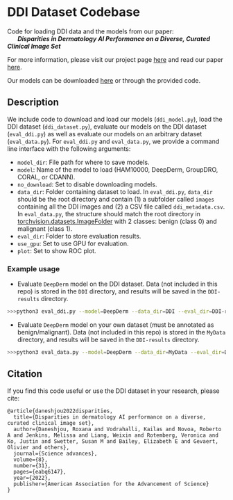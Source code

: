 # DDI Dataset Codebase
Code for loading DDI data and the models from our paper:<br>&nbsp;&nbsp;&nbsp;&nbsp;&nbsp;&nbsp;***Disparities in Dermatology AI Performance on a Diverse, Curated Clinical Image Set***

For more information, please visit our project page [here](https://ddi-dataset.github.io/) and read our paper [here](https://www.science.org/doi/full/10.1126/sciadv.abq6147).

Our models can be downloaded [here](https://drive.google.com/drive/folders/1oQ53WH_Tp6rcLZjRp_-UBOQcMl-b1kkP) or through the provided code.


## Description 
We include code to download and load our models (`ddi_model.py`), load the DDI dataset (`ddi_dataset.py`), evaluate our models on the DDI dataset (`eval_ddi.py`) as well as evaluate our models on an arbitrary dataset  (`eval_data.py`). For `eval_ddi.py` and `eval_data.py`, we provide a command line interface with the following arguments:
- `model_dir`: File path for where to save models.
- `model`: Name of the model to load (HAM10000, DeepDerm, GroupDRO, CORAL, or CDANN).
- `no_download`: Set to disable downloading models.
- `data_dir`: Folder containing dataset to load. In `eval_ddi.py`, `data_dir` should be the root directory and contain (1) a subfolder called `images` containing all the DDI images and (2) a CSV file called `ddi_metadata.csv`. In `eval_data.py`, the structure should match the root directory in [torchvision.datasets.ImageFolder](https://pytorch.org/vision/stable/datasets.html#torchvision.datasets.ImageFolder) with 2 classes: benign (class 0) and malignant (class 1).
- `eval_dir`: Folder to store evaluation results.
- `use_gpu`: Set to use GPU for evaluation.
- `plot`: Set to show ROC plot.


### Example usage
- Evaluate `DeepDerm` model on the DDI dataset. Data (not included in this repo) is stored in the `DDI` directory, and results will be saved in the `DDI-results` directory.
```bash
>>>python3 eval_ddi.py --model=DeepDerm --data_dir=DDI --eval_dir=DDI-results 
```
- Evaluate `DeepDerm` model on your own dataset (must be annotated as benign/malignant). Data (not included in this repo) is stored in the `MyData` directory, and results will be saved in the `DDI-results` directory.
```bash
>>>python3 eval_data.py --model=DeepDerm --data_dir=MyData --eval_dir=DDI-results 
```


## Citation
If you find this code useful or use the DDI dataset in your research, please cite:
```
@article{daneshjou2022disparities,
  title={Disparities in dermatology AI performance on a diverse, curated clinical image set},
  author={Daneshjou, Roxana and Vodrahalli, Kailas and Novoa, Roberto A and Jenkins, Melissa and Liang, Weixin and Rotemberg, Veronica and Ko, Justin and Swetter, Susan M and Bailey, Elizabeth E and Gevaert, Olivier and others},
  journal={Science advances},
  volume={8},
  number={31},
  pages={eabq6147},
  year={2022},
  publisher={American Association for the Advancement of Science}
}
```

